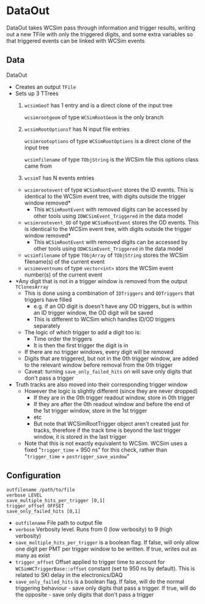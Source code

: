 # DataOut

DataOut takes WCSim pass through information and trigger results, writing out a new TFile with only the triggered digits, and some extra variables so that triggered events can be linked with WCSim events

## Data

DataOut
* Creates an output `TFile`
* Sets up 3 TTrees
  1. `wcsimGeoT` has 1 entry and is a direct clone of the input tree
  
     `wcsimrootgeom` of type `WCSimRootGeom` is the only branch
  2. `wcsimRootOptionsT` has N input file entries
  
     `wcsimrootoptions` of type `WCSimRootOptions` is a direct clone of the input tree
     
     `wcsimfilename` of type `TObjString` is the WCSim file this options class came from
  3. `wcsimT` has N events entries
    * `wcsimrootevent` of type `WCSimRootEvent` stores the ID events. This is identical to the WCSim event tree, with digits outside the trigger window removed*
      * This `WCSimRootEvent` with removed digits can be accessed by other tools using `IDWCSimEvent_Triggered` in the data model
    * `wcsimrootevent_OD` of type `WCSimRootEvent` stores the OD events. This is identical to the WCSim event tree, with digits outside the trigger window removed*
      * This `WCSimRootEvent` with removed digits can be accessed by other tools using `ODWCSimEvent_Triggered` in the data model
    * `wcsimfilename` of type `TObjArray` of `TObjString` stores the WCSim filename(s) of the current event
    * `wcsimeventnums` of type `vector<int>` stors the WCSim event number(s) of the current event
* *Any digit that is not in a trigger window is removed from the output `TClonesArray`
  * This is done using a combination of `IDTriggers` and `ODTriggers` that triggers have filled
    * e.g. if an OD digit is doesn't have any OD triggers, but is within an ID trigger window, the OD digit will be saved
    * This is different to WCSim which handles ID/OD triggers separately
  * The logic of which trigger to add a digit too is:
    * Time order the triggers
    * It is then the first trigger the digit is in
  * If there are no trigger windows, every digit will be removed
  * Digits that are triggered, but not in the 0th trigger window, are added to the relevant window before removal from the 0th trigger
  * Caveat: turning `save_only_failed_hits` on will save only digits that don't pass a trigger
* Truth tracks are also moved into their corresponding trigger window
  * However the logic is slightly different (since they are never dropped)
    * If they are in the 0th trigger readout window, store in 0th trigger
    * If they are after the 0th readout window and before the end of the 1st trigger window, store in the 1st trigger
    * etc
    * But note that WCSimRootTrigger object aren't created just for tracks, therefore if the track time is beyond the last trigger window, it is stored in the last trigger
  * Note that this is not exactly equivalent to WCSim. WCSim uses a fixed "`trigger_time` + 950 ns" for this check, rather than "`trigger_time` + `postrigger_save_window`"

## Configuration

```
outfilename /path/to/file
verbose LEVEL
save_multiple_hits_per_trigger [0,1]
trigger_offset OFFSET
save_only_failed_hits [0,1]
```

* `outfilename` File path to output file
* `verbose` Verbosity level. Runs from 0 (low verbosity) to 9 (high verbosity)
* `save_multiple_hits_per_trigger` is a boolean flag. If false, will only allow one digit per PMT per trigger window to be written. If true, writes out as many as exist
* `trigger_offset` Offset applied to trigger time to account for `WCSimWCTriggerBase::offset` constant (set to 950 ns by default). This is related to SKI delay in the electronics/DAQ
* `save_only_failed_hits` is a boolean flag. If false, will do the normal triggering behaviour - save only digits that pass a trigger. If true, will do the opposite - save only digits that don't pass a trigger
